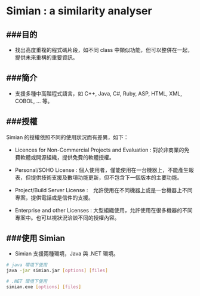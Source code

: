 # Simian : a similarity analyser

<script type="text/javascript" src="../js/general.js"></script>

###目的
---

* 找出高度重複的程式碼片段，如不同 class 中類似功能，但可以整併在一起，提供未來重構的重要資訊。

###簡介
---

* 支援多種中高階程式語言，如 C++, Java, C#, Ruby, ASP, HTML, XML, COBOL, ... 等。

###授權
---

Simian 的授權依照不同的使用狀況而有差異，如下：

* Licences for Non-Commercial Projects and Evaluation : 對於非商業的免費軟體或開源組織，提供免費的軟體授權。

* Personal/SOHO License : 個人使用者，僅能使用在一台機器上，不能產生報表，但提供技術支援及數項功能更新，但不包含下一個版本的主要功能。

* Project/Build Server License :　允許使用在不同機器上或是一台機器上不同專案，提供電話或是信件的支援。

* Enterprise and other Licenses : 大型組織使用，允許使用在很多機器的不同專案中。也可以視狀況洽談不同的授權內容。

###使用 Simian
---

* Simian 支援兩種環境，Java 與 .NET 環境。

```Bash
# java 環境下使用
java -jar simian.jar [options] [files]
```

```Bash
# .NET 環境下使用
simian.exe [options] [files]
```

